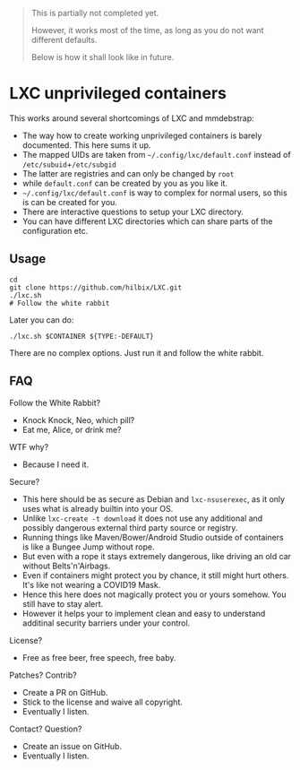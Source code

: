 > This is partially not completed yet.
>
> However, it works most of the time, as long as you do not want different defaults.
>
> Below is how it shall look like in future.

# LXC unprivileged containers

This works around several shortcomings of LXC and mmdebstrap:

- The way how to create working unprivileged containers is barely documented.  This here sums it up.
- The mapped UIDs are taken from `~/.config/lxc/default.conf` instead of `/etc/subuid`+`/etc/subgid`
- The latter are registries and can only be changed by `root`
- while `default.conf` can be created by you as you like it.
- `~/.config/lxc/default.conf` is way to complex for normal users, so this is can be created for you.
- There are interactive questions to setup your LXC directory.
- You can have different LXC directories which can share parts of the configuration etc.


## Usage

	cd
	git clone https://github.com/hilbix/LXC.git
	./lxc.sh
	# Follow the white rabbit

Later you can do:

	./lxc.sh $CONTAINER ${TYPE:-DEFAULT}

There are no complex options.  Just run it and follow the white rabbit.


## FAQ

Follow the White Rabbit?

- Knock Knock, Neo, which pill?
- Eat me, Alice, or drink me?

WTF why?

- Because I need it.

Secure?

- This here should be as secure as Debian and `lxc-nsuserexec`, as it only uses what is already builtin into your OS.
- Unlike `lxc-create -t download` it does not use any additional and possibly dangerous external third party source or registry.
- Running things like Maven/Bower/Android Studio outside of containers is like a Bungee Jump without rope.
- But even with a rope it stays extremely dangerous, like driving an old car without Belts'n'Airbags.
- Even if containers might protect you by chance, it still might hurt others.  It's like not wearing a COVID19 Mask.
- Hence this here does not magically protect you or yours somehow.  You still have to stay alert.
- However it helps your to implement clean and easy to understand additinal security barriers under your control.

License?

- Free as free beer, free speech, free baby.

Patches?  Contrib?

- Create a PR on GitHub.
- Stick to the license and waive all copyright.
- Eventually I listen.

Contact?  Question?

- Create an issue on GitHub.
- Eventually I listen.

